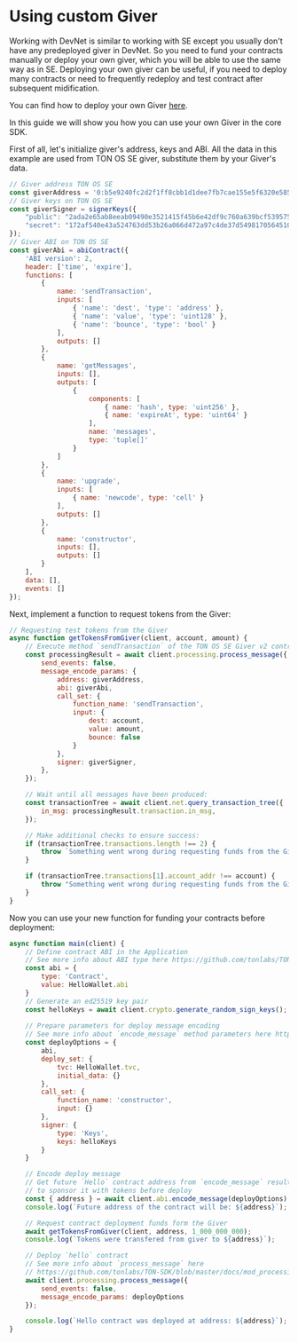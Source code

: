 # Using custom Giver

Working with DevNet is similar to working with SE except you usually don't have any predeployed giver in DevNet. So you need to fund your contracts manually or deploy your own giver, which you will be able to use the same way as in SE. Deploying your own giver can be useful, if you need to deploy many contracts or need to frequently redeploy and test contract after subsequent midification.

You can find how to deploy your own Giver [here](github.com/tonlabs/tondev/blob/main/docs/work_with_devnet.md).

In this guide we will show you how you can use your own Giver in the core SDK. 

First of all, let's initialize giver's address, keys and ABI. All the data in this example are used from TON OS SE giver, substitute them by your Giver's data.

```javascript
// Giver address TON OS SE
const giverAddress = '0:b5e9240fc2d2f1ff8cbb1d1dee7fb7cae155e5f6320e585fcc685698994a19a5';
// Giver keys on TON OS SE
const giverSigner = signerKeys({
    "public": "2ada2e65ab8eeab09490e3521415f45b6e42df9c760a639bcf53957550b25a16",
    "secret": "172af540e43a524763dd53b26a066d472a97c4de37d5498170564510608250c3"
});
// Giver ABI on TON OS SE
const giverAbi = abiContract({
    'ABI version': 2,
    header: ['time', 'expire'],
    functions: [
        {
            name: 'sendTransaction',
            inputs: [
                { 'name': 'dest', 'type': 'address' },
                { 'name': 'value', 'type': 'uint128' },
                { 'name': 'bounce', 'type': 'bool' }
            ],
            outputs: []
        },
        {
            name: 'getMessages',
            inputs: [],
            outputs: [
                {
                    components: [
                        { name: 'hash', type: 'uint256' },
                        { name: 'expireAt', type: 'uint64' }
                    ],
                    name: 'messages',
                    type: 'tuple[]'
                }
            ]
        },
        {
            name: 'upgrade',
            inputs: [
                { name: 'newcode', type: 'cell' }
            ],
            outputs: []
        },
        {
            name: 'constructor',
            inputs: [],
            outputs: []
        }
    ],
    data: [],
    events: []
});
```

Next, implement a function to request tokens from the Giver:

```javascript
// Requesting test tokens from the Giver
async function getTokensFromGiver(client, account, amount) {
    // Execute method `sendTransaction` of the TON OS SE Giver v2 contract:
    const processingResult = await client.processing.process_message({
        send_events: false,
        message_encode_params: {
            address: giverAddress,
            abi: giverAbi,
            call_set: {
                function_name: 'sendTransaction',
                input: {
                    dest: account,
                    value: amount,
                    bounce: false
                }
            },
            signer: giverSigner,
        },
    });

    // Wait until all messages have been produced:
    const transactionTree = await client.net.query_transaction_tree({
        in_msg: processingResult.transaction.in_msg,
    });

    // Make additional checks to ensure success:
    if (transactionTree.transactions.length !== 2) {
        throw `Something went wrong during requesting funds from the Giver: there must be 2 transactions, but actual count is ${transactionTree.transactions.length}`;
    }

    if (transactionTree.transactions[1].account_addr !== account) {
        throw "Something went wrong during requesting funds from the Giver: 2nd transaction's account address must be " + account;
    }
}
```

Now you can use your new function for funding your contracts before deployment:

```javascript
async function main(client) {
    // Define contract ABI in the Application 
    // See more info about ABI type here https://github.com/tonlabs/TON-SDK/blob/master/docs/mod_abi.md#abi
    const abi = {
        type: 'Contract',
        value: HelloWallet.abi
    }
    // Generate an ed25519 key pair
    const helloKeys = await client.crypto.generate_random_sign_keys();
    
    // Prepare parameters for deploy message encoding
    // See more info about `encode_message` method parameters here https://github.com/tonlabs/TON-SDK/blob/master/docs/mod_abi.md#encode_message
    const deployOptions = {
        abi,
        deploy_set: {
            tvc: HelloWallet.tvc,
            initial_data: {}
        },
        call_set: {
            function_name: 'constructor',
            input: {}
        },
        signer: {
            type: 'Keys',
            keys: helloKeys
        }
    }

    // Encode deploy message
    // Get future `Hello` contract address from `encode_message` result
    // to sponsor it with tokens before deploy
    const { address } = await client.abi.encode_message(deployOptions);
    console.log(`Future address of the contract will be: ${address}`);

    // Request contract deployment funds form the Giver
    await getTokensFromGiver(client, address, 1_000_000_000);
    console.log(`Tokens were transfered from giver to ${address}`);

    // Deploy `hello` contract
    // See more info about `process_message` here  
    // https://github.com/tonlabs/TON-SDK/blob/master/docs/mod_processing.md#process_message
    await client.processing.process_message({
        send_events: false,
        message_encode_params: deployOptions
    });

    console.log(`Hello contract was deployed at address: ${address}`);
}
```
